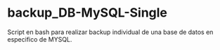 # backup_DB-MySQL-Single
Script en bash para realizar backup individual de una base de datos en especifico de MYSQL.
